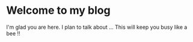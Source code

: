 # Welcome to my blog

I'm glad you are here. I plan to talk about ...
This will keep you busy like a bee !!
